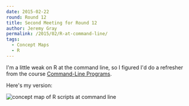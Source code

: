 ```yaml
---
date: 2015-02-22
round: Round 12
title: Second Meeting for Round 12
author: Jeremy Gray
permalink: /2015/02/R-at-command-line/
tags:
  - Concept Maps
  - R
---
```

I'm a little weak on R at the command line, so I figured I'd do a refresher from the course [Command-Line Programs](https://swcarpentry.github.io/r-novice-inflammation/06-cmdline.html).

Here's my version:

![concept map of R scripts at command line](https://imgur.com/YqpmIQF)


